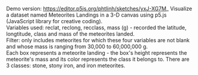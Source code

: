 Demo version: https://editor.p5js.org/phtlinh/sketches/yxJ-XG7M_
Visualize a dataset named Meteorites Landings in a 3-D canvas using p5.js (JavaScript library for creative coding).  
Variables used: reclat, reclong, recclass, mass (g) - recorded the latitude, longtitude, class and mass of the meteorites landed.  
Filter: only includes meteorites for which these four variables are not blank and whose mass is ranging from 30,000 to 60,000,000 g.  
Each box represents a meteorite landing - the box's height represents the meteorite's mass and its color represents the class it belongs to. There are 3 classes: stone, stony iron, and iron meteorites.
